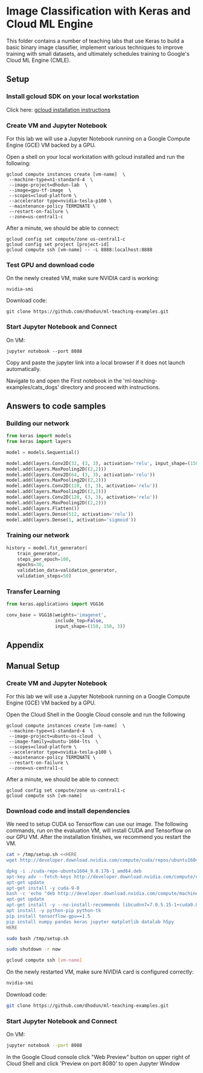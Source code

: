 # Image Classification with Keras and Cloud ML Engine

This folder contains a number of teaching labs that use Keras to build a basic binary image classifier, implement various techniques to improve training with small datasets, and ultimately schedules training to Google's Cloud ML Engine (CMLE).


## Setup

### Install gcloud SDK on your local workstation

Click here: [gcloud installation instructions](https://cloud.google.com/sdk/downloads)

### Create VM and Jupyter Notebook

For this lab we will use a Jupyter Notebook running on a Google Compute Engine (GCE) VM backed by a GPU.

Open a shell on your local workstation with gcloud installed and run the following: 

```
gcloud compute instances create [vm-name]  \
 --machine-type=n1-standard-4  \
 --image-project=dhodun-lab  \
 --image=gpu-tf-image  \
 --scopes=cloud-platform \
 --accelerator type=nvidia-tesla-p100 \
 --maintenance-policy TERMINATE \
 --restart-on-failure \
 --zone=us-central1-c
```

After a minute, we should be able to connect: 

```
gcloud config set compute/zone us-central1-c
gcloud config set project [project-id]
gcloud compute ssh [vm-name] -- -L 8888:localhost:8888
```

### Test GPU and download code


On the newly created VM, make sure NVIDIA card is working:
```
nvidia-smi
```

Download code:
```
git clone https://github.com/dhodun/ml-teaching-examples.git
```

### Start Jupyter Notebook and Connect

On VM:
```
jupyter notebook --port 8088
```

Copy and paste the jupyter link into a local browser if it does not launch automatically. 

Navigate to and open the First notebook in the 'ml-teaching-examples/cats_dogs' directory and proceed with instructions.

## Answers to code samples

### Building our network

```python
from keras import models
from keras import layers

model = models.Sequential()

model.add(layers.Conv2D(32, (3, 3), activation='relu', input_shape=(150,150,3)))
model.add(layers.MaxPooling2D((2,2)))
model.add(layers.Conv2D(64, (3, 3), activation='relu'))
model.add(layers.MaxPooling2D((2,2)))
model.add(layers.Conv2D(128, (3, 3), activation='relu'))
model.add(layers.MaxPooling2D((2,2)))
model.add(layers.Conv2D(128, (3, 3), activation='relu'))
model.add(layers.MaxPooling2D((2,2)))
model.add(layers.Flatten())
model.add(layers.Dense(512, activation='relu'))
model.add(layers.Dense(1, activation='sigmoid'))
```

### Training our network
```python
history = model.fit_generator(
    train_generator,
    steps_per_epoch=100,
    epochs=30,
    validation_data=validation_generator,
    validation_steps=50)

```

### Transfer Learning
```python
from keras.applications import VGG16

conv_base = VGG16(weights='imagenet',
                  include_top=False,
                  input_shape=(150, 150, 3))
```

## Appendix

## Manual Setup

### Create VM and Jupyter Notebook

For this lab we will use a Jupyter Notebook running on a Google Compute Engine (GCE) VM backed by a GPU.

Open the Cloud Shell in the Google Cloud console and run the following 

```
gcloud compute instances create [vm-name]  \
 --machine-type=n1-standard-4  \
 --image-project=ubuntu-os-cloud  \
 --image-family=ubuntu-1604-lts  \
 --scopes=cloud-platform \
 --accelerator type=nvidia-tesla-p100 \
 --maintenance-policy TERMINATE \
 --restart-on-failure \
 --zone=us-central1-c
```

After a minute, we should be able to connect: 

```
gcloud config set compute/zone us-central1-c
gcloud compute ssh [vm-name]
```

### Download code and install dependencies

We need to setup CUDA so Tensorflow can use our image.  The following commands,
run on the evaluation VM, will install CUDA and Tensorflow on our GPU VM. After 
the installation finishes, we recommend you restart the VM.

```bash
cat > /tmp/setup.sh <<HERE
wget http://developer.download.nvidia.com/compute/cuda/repos/ubuntu1604/x86_64/cuda-repo-ubuntu1604_9.0.176-1_amd64.deb

dpkg -i ./cuda-repo-ubuntu1604_9.0.176-1_amd64.deb
apt-key adv --fetch-keys http://developer.download.nvidia.com/compute/cuda/repos/ubuntu1604/x86_64/7fa2af80.pub
apt-get update
apt-get install -y cuda-9-0
bash -c 'echo "deb http://developer.download.nvidia.com/compute/machine-learning/repos/ubuntu1604/x86_64 /" > /etc/apt/sources.list.d/nvidia-ml.list'
apt-get update
apt-get install -y --no-install-recommends libcudnn7=7.0.5.15-1+cuda9.0
apt install -y python-pip python-tk
pip install tensorflow-gpu==1.5
pip install numpy pandas keras jupyter matplotlib datalab h5py
HERE

sudo bash /tmp/setup.sh
```

```bash
sudo shutdown -r now
```

```bash
gcloud compute ssh [vm-name]
```

On the newly restarted VM, make sure NVIDIA card is configured correctly:
```bash
nvidia-smi
```

Download code:
```bash
git clone https://github.com/dhodun/ml-teaching-examples.git
```

### Start Jupyter Notebook and Connect

On VM:
```bash
jupyter notebook --port 8088
```

In the Google Cloud console click "Web Preview" button on upper right of Cloud Shell and click 'Preview on port 8080' to open Jupyter Window